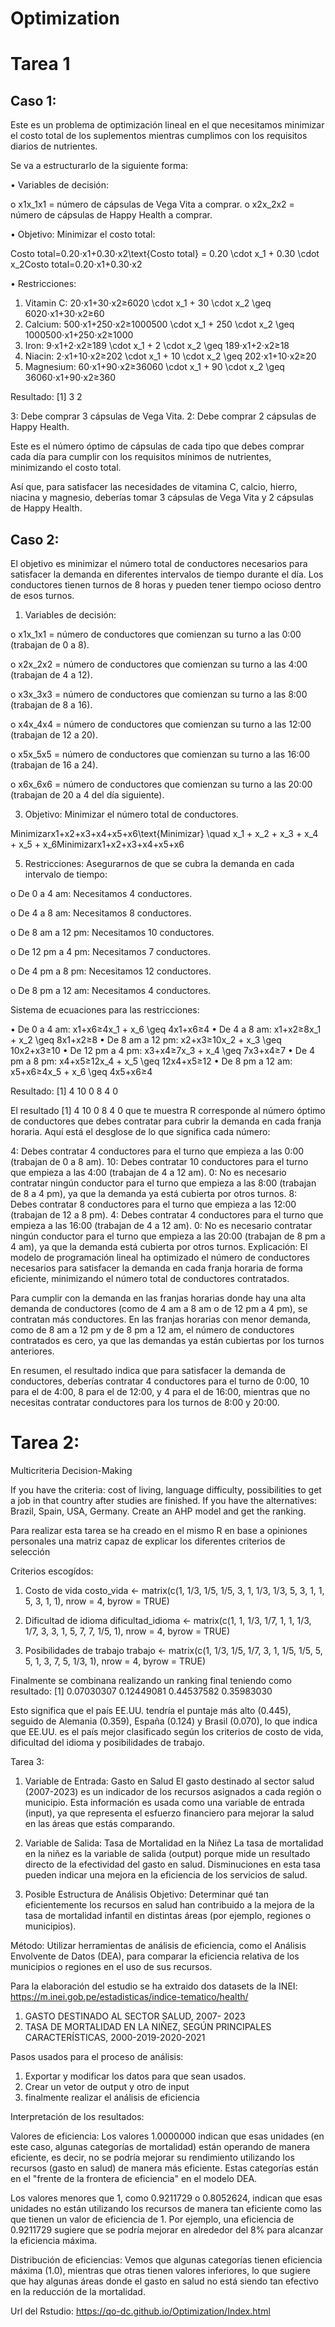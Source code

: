 # Optimization

# Tarea 1

## Caso 1: 

Este es un problema de optimización lineal en el que necesitamos minimizar el costo total de los suplementos mientras cumplimos con los requisitos diarios de nutrientes.

Se va a estructurarlo de la siguiente forma:

•	Variables de decisión:

o	x1x_1x1 = número de cápsulas de Vega Vita a comprar.
o	x2x_2x2 = número de cápsulas de Happy Health a comprar.

•	Objetivo: Minimizar el costo total:

Costo total=0.20⋅x1+0.30⋅x2\text{Costo total} = 0.20 \cdot x_1 + 0.30 \cdot x_2Costo total=0.20⋅x1+0.30⋅x2

•	Restricciones:

1.	Vitamin C: 20⋅x1+30⋅x2≥6020 \cdot x_1 + 30 \cdot x_2 \geq 6020⋅x1+30⋅x2≥60
2.	Calcium: 500⋅x1+250⋅x2≥1000500 \cdot x_1 + 250 \cdot x_2 \geq 1000500⋅x1+250⋅x2≥1000
3.	Iron: 9⋅x1+2⋅x2≥189 \cdot x_1 + 2 \cdot x_2 \geq 189⋅x1+2⋅x2≥18
4.	Niacin: 2⋅x1+10⋅x2≥202 \cdot x_1 + 10 \cdot x_2 \geq 202⋅x1+10⋅x2≥20
5.	Magnesium: 60⋅x1+90⋅x2≥36060 \cdot x_1 + 90 \cdot x_2 \geq 36060⋅x1+90⋅x2≥360

Resultado: [1] 3 2

3: Debe comprar 3 cápsulas de Vega Vita.
2: Debe comprar 2 cápsulas de Happy Health.

Este es el número óptimo de cápsulas de cada tipo que debes comprar cada día para cumplir con los requisitos mínimos de nutrientes, minimizando el costo total.

Así que, para satisfacer las necesidades de vitamina C, calcio, hierro, niacina y magnesio, deberías tomar 3 cápsulas de Vega Vita y 2 cápsulas de Happy Health.

## Caso 2: 

El objetivo es minimizar el número total de conductores necesarios para satisfacer la demanda en diferentes intervalos de tiempo durante el día. Los conductores tienen turnos de 8 horas y pueden tener tiempo ocioso dentro de esos turnos.

1.	Variables de decisión:

o	x1x_1x1 = número de conductores que comienzan su turno a las 0:00 (trabajan de 0 a 8).

o	x2x_2x2 = número de conductores que comienzan su turno a las 4:00 (trabajan de 4 a 12).

o	x3x_3x3 = número de conductores que comienzan su turno a las 8:00 (trabajan de 8 a 16).

o	x4x_4x4 = número de conductores que comienzan su turno a las 12:00 (trabajan de 12 a 20).

o	x5x_5x5 = número de conductores que comienzan su turno a las 16:00 (trabajan de 16 a 24).

o	x6x_6x6 = número de conductores que comienzan su turno a las 20:00 (trabajan de 20 a 4 del día siguiente).

3.	Objetivo: Minimizar el número total de conductores.

Minimizarx1+x2+x3+x4+x5+x6\text{Minimizar} \quad x_1 + x_2 + x_3 + x_4 + x_5 + x_6Minimizarx1+x2+x3+x4+x5+x6

5.	Restricciones: Asegurarnos de que se cubra la demanda en cada intervalo de tiempo:

o	De 0 a 4 am: Necesitamos 4 conductores.

o	De 4 a 8 am: Necesitamos 8 conductores.

o	De 8 am a 12 pm: Necesitamos 10 conductores.

o	De 12 pm a 4 pm: Necesitamos 7 conductores.

o	De 4 pm a 8 pm: Necesitamos 12 conductores.

o	De 8 pm a 12 am: Necesitamos 4 conductores.

Sistema de ecuaciones para las restricciones:

•	De 0 a 4 am: x1+x6≥4x_1 + x_6 \geq 4x1+x6≥4
•	De 4 a 8 am: x1+x2≥8x_1 + x_2 \geq 8x1+x2≥8
•	De 8 am a 12 pm: x2+x3≥10x_2 + x_3 \geq 10x2+x3≥10
•	De 12 pm a 4 pm: x3+x4≥7x_3 + x_4 \geq 7x3+x4≥7
•	De 4 pm a 8 pm: x4+x5≥12x_4 + x_5 \geq 12x4+x5≥12
•	De 8 pm a 12 am: x5+x6≥4x_5 + x_6 \geq 4x5+x6≥4

Resultado: [1]  4 10  0  8  4  0

El resultado [1] 4 10 0 8 4 0 que te muestra R corresponde al número óptimo de conductores que debes contratar para cubrir la demanda en cada franja horaria. Aquí está el desglose de lo que significa cada número:

4: Debes contratar 4 conductores para el turno que empieza a las 0:00 (trabajan de 0 a 8 am).
10: Debes contratar 10 conductores para el turno que empieza a las 4:00 (trabajan de 4 a 12 am).
0: No es necesario contratar ningún conductor para el turno que empieza a las 8:00 (trabajan de 8 a 4 pm), ya que la demanda ya está cubierta por otros turnos.
8: Debes contratar 8 conductores para el turno que empieza a las 12:00 (trabajan de 12 a 8 pm).
4: Debes contratar 4 conductores para el turno que empieza a las 16:00 (trabajan de 4 a 12 am).
0: No es necesario contratar ningún conductor para el turno que empieza a las 20:00 (trabajan de 8 pm a 4 am), ya que la demanda está cubierta por otros turnos.
Explicación:
El modelo de programación lineal ha optimizado el número de conductores necesarios para satisfacer la demanda en cada franja horaria de forma eficiente, minimizando el número total de conductores contratados.

Para cumplir con la demanda en las franjas horarias donde hay una alta demanda de conductores (como de 4 am a 8 am o de 12 pm a 4 pm), se contratan más conductores.
En las franjas horarias con menor demanda, como de 8 am a 12 pm y de 8 pm a 12 am, el número de conductores contratados es cero, ya que las demandas ya están cubiertas por los turnos anteriores.

En resumen, el resultado indica que para satisfacer la demanda de conductores, deberías contratar 4 conductores para el turno de 0:00, 10 para el de 4:00, 8 para el de 12:00, y 4 para el de 16:00, mientras que no necesitas contratar conductores para los turnos de 8:00 y 20:00.

# Tarea 2: 

Multicriteria Decision-Making

If you have the criteria: cost of living, language difficulty, possibilities to get a job in that country after studies are finished.
If you have the alternatives: Brazil, Spain, USA, Germany.
Create an AHP model and get the ranking.

Para realizar esta tarea se ha creado en el mismo R en base a opiniones personales una matriz capaz de explicar los diferentes criterios de selección

Criterios escogídos: 
1. Costo de vida 
costo_vida <- matrix(c(1, 1/3, 1/5, 1/5,
                       3, 1, 1/3, 1/3,
                       5, 3, 1, 1,
                       5, 3, 1, 1), 
                     nrow = 4, byrow = TRUE)

2. Dificultad de idioma 
dificultad_idioma <- matrix(c(1, 1, 1/3, 1/7,
                              1, 1, 1/3, 1/7,
                              3, 3, 1, 5,
                              7, 7, 1/5, 1), 
                            nrow = 4, byrow = TRUE)
3. Posibilidades de trabajo
trabajo <- matrix(c(1, 1/3, 1/5, 1/7,
                    3, 1, 1/5, 1/5,
                    5, 5, 1, 3,
                    7, 5, 1/3, 1), 
                  nrow = 4, byrow = TRUE)

Finalmente se combinana realizando un ranking final teniendo como resultado: 
[1] 0.07030307 0.12449081 0.44537582 0.35983030

Esto significa que el país EE.UU. tendría el puntaje más alto (0.445), seguido de Alemania (0.359), España (0.124) y Brasil (0.070), lo que indica que EE.UU. es el país mejor clasificado según los criterios de costo de vida, dificultad del idioma y posibilidades de trabajo.

Tarea 3: 

1. Variable de Entrada: Gasto en Salud
El gasto destinado al sector salud (2007-2023) es un indicador de los recursos asignados a cada región o municipio. Esta información es usada como una variable de entrada (input), ya que representa el esfuerzo financiero para mejorar la salud en las áreas que estás comparando.

2. Variable de Salida: Tasa de Mortalidad en la Niñez
La tasa de mortalidad en la niñez es la variable de salida (output) porque mide un resultado directo de la efectividad del gasto en salud. Disminuciones en esta tasa pueden indicar una mejora en la eficiencia de los servicios de salud.

3. Posible Estructura de Análisis
Objetivo: Determinar qué tan eficientemente los recursos en salud han contribuido a la mejora de la tasa de mortalidad infantil en distintas áreas (por ejemplo, regiones o municipios).

Método: Utilizar herramientas de análisis de eficiencia, como el Análisis Envolvente de Datos (DEA), para comparar la eficiencia relativa de los municipios o regiones en el uso de sus recursos.

Para la elaboración del estudio se ha extraido dos datasets de la INEI:
https://m.inei.gob.pe/estadisticas/indice-tematico/health/
1. GASTO DESTINADO AL SECTOR SALUD, 2007- 2023
2. TASA DE MORTALIDAD EN LA NIÑEZ, SEGÚN PRINCIPALES CARACTERÍSTICAS, 2000-2019-2020-2021

Pasos usados para el proceso de análisis: 
1. Exportar y modificar los datos para que sean usados.
2. Crear un vetor de output y otro de input
3. finalmente realizar el análisis de eficiencia

Interpretación de los resultados:

Valores de eficiencia:
Los valores 1.0000000 indican que esas unidades (en este caso, algunas categorías de mortalidad) están operando de manera eficiente, es decir, no se podría mejorar su rendimiento utilizando los recursos (gasto en salud) de manera más eficiente. Estas categorías están en el "frente de la frontera de eficiencia" en el modelo DEA.

Los valores menores que 1, como 0.9211729 o 0.8052624, indican que esas unidades no están utilizando los recursos de manera tan eficiente como las que tienen un valor de eficiencia de 1. Por ejemplo, una eficiencia de 0.9211729 sugiere que se podría mejorar en alrededor del 8% para alcanzar la eficiencia máxima.

Distribución de eficiencias:
Vemos que algunas categorías tienen eficiencia máxima (1.0), mientras que otras tienen valores inferiores, lo que sugiere que hay algunas áreas donde el gasto en salud no está siendo tan efectivo en la reducción de la mortalidad.

Url del Rstudio: 
https://qo-dc.github.io/Optimization/Index.html
